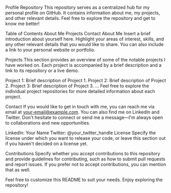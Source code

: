 Profile Repository
This repository serves as a centralized hub for my personal profile on GitHub. It contains information about me, my projects, and other relevant details. Feel free to explore the repository and get to know me better!

Table of Contents
About Me
Projects
Contact
About Me
Insert a brief introduction about yourself here. Highlight your areas of interest, skills, and any other relevant details that you would like to share. You can also include a link to your personal website or portfolio.

Projects
This section provides an overview of some of the notable projects I have worked on. Each project is accompanied by a brief description and a link to its repository or a live demo.

Project 1: Brief description of Project 1.
Project 2: Brief description of Project 2.
Project 3: Brief description of Project 3.
...
Feel free to explore the individual project repositories for more detailed information about each project.

Contact
If you would like to get in touch with me, you can reach me via email at your-email@example.com. You can also find me on LinkedIn and Twitter. Don't hesitate to connect or send me a message—I'm always open to collaborations and new opportunities.

LinkedIn: Your Name
Twitter: @your_twitter_handle
License
Specify the license under which you want to release your code, or leave this section out if you haven't decided on a license yet.

Contributions
Specify whether you accept contributions to this repository and provide guidelines for contributing, such as how to submit pull requests and report issues. If you prefer not to accept contributions, you can mention that as well.

Feel free to customize this README to suit your needs. Enjoy exploring the repository!

